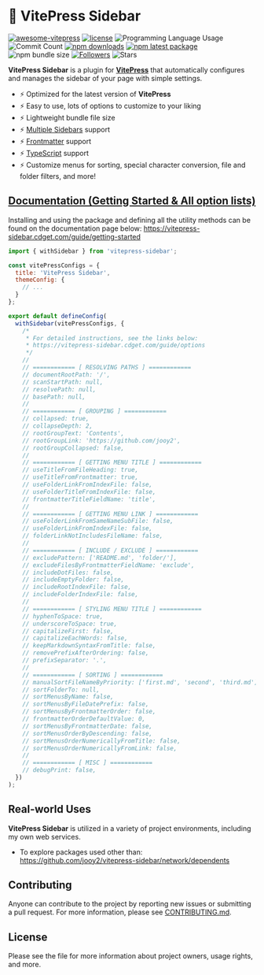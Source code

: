 # 🔌 VitePress Sidebar

[![awesome-vitepress](https://awesome.re/mentioned-badge.svg)](https://github.com/logicspark/awesome-vitepress-v1) [![license](https://img.shields.io/badge/license-MIT-blue.svg)](https://github.com/jooy2/vitepress-sidebar/blob/main/LICENSE) ![Programming Language Usage](https://img.shields.io/github/languages/top/jooy2/vitepress-sidebar) ![Commit Count](https://img.shields.io/github/commit-activity/y/jooy2/vitepress-sidebar) [![npm downloads](https://img.shields.io/npm/dm/vitepress-sidebar.svg)](https://www.npmjs.com/package/vitepress-sidebar) [![npm latest package](https://img.shields.io/npm/v/vitepress-sidebar/latest.svg)](https://www.npmjs.com/package/vitepress-sidebar) ![npm bundle size](https://img.shields.io/bundlephobia/min/vitepress-sidebar) [![Followers](https://img.shields.io/github/followers/jooy2?style=social)](https://github.com/jooy2) ![Stars](https://img.shields.io/github/stars/jooy2/vitepress-sidebar?style=social)

**VitePress Sidebar** is a plugin for **[VitePress](https://vitepress.dev)** that automatically configures and manages the sidebar of your page with simple settings.

- ⚡️ Optimized for the latest version of **VitePress**
- ⚡️ Easy to use, lots of options to customize to your liking
- ⚡️ Lightweight bundle file size
- ⚡️ [Multiple Sidebars](https://vitepress.dev/reference/default-theme-sidebar#multiple-sidebars) support
- ⚡️ [Frontmatter](https://vitepress.dev/guide/frontmatter) support
- ⚡️ [TypeScript](https://www.typescriptlang.org) support
- ⚡️ Customize menus for sorting, special character conversion, file and folder filters, and more!

## [Documentation (Getting Started & All option lists)](https://vitepress-sidebar.cdget.com/guide/getting-started)

Installing and using the package and defining all the utility methods can be found on the documentation page below: https://vitepress-sidebar.cdget.com/guide/getting-started

```javascript
import { withSidebar } from 'vitepress-sidebar';

const vitePressConfigs = {
  title: 'VitePress Sidebar',
  themeConfig: {
    // ...
  }
};

export default defineConfig(
  withSidebar(vitePressConfigs, {
    /*
     * For detailed instructions, see the links below:
     * https://vitepress-sidebar.cdget.com/guide/options
     */
    //
    // ============ [ RESOLVING PATHS ] ============
    // documentRootPath: '/',
    // scanStartPath: null,
    // resolvePath: null,
    // basePath: null,
    //
    // ============ [ GROUPING ] ============
    // collapsed: true,
    // collapseDepth: 2,
    // rootGroupText: 'Contents',
    // rootGroupLink: 'https://github.com/jooy2',
    // rootGroupCollapsed: false,
    //
    // ============ [ GETTING MENU TITLE ] ============
    // useTitleFromFileHeading: true,
    // useTitleFromFrontmatter: true,
    // useFolderLinkFromIndexFile: false,
    // useFolderTitleFromIndexFile: false,
    // frontmatterTitleFieldName: 'title',
    //
    // ============ [ GETTING MENU LINK ] ============
    // useFolderLinkFromSameNameSubFile: false,
    // useFolderLinkFromIndexFile: false,
    // folderLinkNotIncludesFileName: false,
    //
    // ============ [ INCLUDE / EXCLUDE ] ============
    // excludePattern: ['README.md', 'folder/'],
    // excludeFilesByFrontmatterFieldName: 'exclude',
    // includeDotFiles: false,
    // includeEmptyFolder: false,
    // includeRootIndexFile: false,
    // includeFolderIndexFile: false,
    //
    // ============ [ STYLING MENU TITLE ] ============
    // hyphenToSpace: true,
    // underscoreToSpace: true,
    // capitalizeFirst: false,
    // capitalizeEachWords: false,
    // keepMarkdownSyntaxFromTitle: false,
    // removePrefixAfterOrdering: false,
    // prefixSeparator: '.',
    //
    // ============ [ SORTING ] ============
    // manualSortFileNameByPriority: ['first.md', 'second', 'third.md'],
    // sortFolderTo: null,
    // sortMenusByName: false,
    // sortMenusByFileDatePrefix: false,
    // sortMenusByFrontmatterOrder: false,
    // frontmatterOrderDefaultValue: 0,
    // sortMenusByFrontmatterDate: false,
    // sortMenusOrderByDescending: false,
    // sortMenusOrderNumericallyFromTitle: false,
    // sortMenusOrderNumericallyFromLink: false,
    //
    // ============ [ MISC ] ============
    // debugPrint: false,
  })
);
```

## Real-world Uses

**VitePress Sidebar** is utilized in a variety of project environments, including my own web services.

- To explore packages used other than: https://github.com/jooy2/vitepress-sidebar/network/dependents

## Contributing

Anyone can contribute to the project by reporting new issues or submitting a pull request. For more information, please see [CONTRIBUTING.md](CONTRIBUTING.md).

## License

Please see the <!--[LICENSE](LICENSE)--> file for more information about project owners, usage rights, and more.
